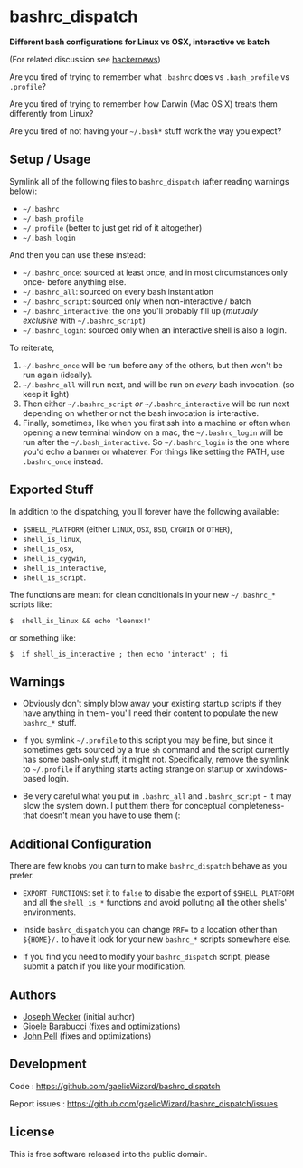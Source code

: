bashrc\_dispatch
=================

**Different bash configurations for Linux vs OSX, interactive vs batch**

(For related discussion see [hackernews](http://news.ycombinator.com/item?id=4369485))

Are you tired of trying to remember what `.bashrc` does vs `.bash_profile`
vs `.profile`?

Are you tired of trying to remember how Darwin (Mac OS X) treats them
differently from Linux?

Are you tired of not having your `~/.bash*` stuff work the way you expect?


Setup / Usage
--------------

Symlink all of the following files to `bashrc_dispatch` (after reading warnings
below):

*  `~/.bashrc`
*  `~/.bash_profile`
*  `~/.profile`  (better to just get rid of it altogether)
*  `~/.bash_login`

And then you can use these instead:

*  `~/.bashrc_once`: sourced at least once, and in most circumstances only once- before anything else.
*  `~/.bashrc_all`: sourced on every bash instantiation
*  `~/.bashrc_script`: sourced only when non-interactive / batch
*  `~/.bashrc_interactive`: the one you'll probably fill up (*mutually exclusive* with `~/.bashrc_script`)
*  `~/.bashrc_login`: sourced only when an interactive shell is also a login.

To reiterate,

1. `~/.bashrc_once` will be run before any of the others, but then won't be run
   again (ideally).
2. `~/.bashrc_all` will run next, and will be run on _every_ bash invocation.
   (so keep it light)
2. Then either `~/.bashrc_script` *or* `~/.bashrc_interactive` will be run
   next depending on whether or not the bash invocation is interactive.
3. Finally, sometimes, like when you first ssh into a machine or often when
   opening a new terminal window on a mac, the `~/.bashrc_login` will be run
   after the `~/.bash_interactive`. So `~/.bashrc_login` is the one where
   you'd echo a banner or whatever. For things like setting the PATH, use
   `.bashrc_once` instead.


Exported Stuff
--------------

In addition to the dispatching, you'll forever have the following available:

* `$SHELL_PLATFORM` (either `LINUX`, `OSX`, `BSD`, `CYGWIN` or `OTHER`),
* `shell_is_linux`,
* `shell_is_osx`,
* `shell_is_cygwin`,
* `shell_is_interactive`,
* `shell_is_script`.

The functions are meant for clean conditionals in your new `~/.bashrc_*`
scripts like:

    $  shell_is_linux && echo 'leenux!'

or something like:

    $  if shell_is_interactive ; then echo 'interact' ; fi

Warnings
---------

* Obviously don't simply blow away your existing startup scripts if they have
  anything in them- you'll need their content to populate the new `bashrc_*`
  stuff.

* If you symlink `~/.profile` to this script you may be fine, but since it
  sometimes gets sourced by a true `sh` command and the script currently has
  some bash-only stuff, it might not. Specifically, remove the symlink to
  `~/.profile` if anything starts acting strange on startup or xwindows-based
  login.

* Be very careful what you put in `.bashrc_all` and `.bashrc_script` - it may
  slow the system down. I put them there for conceptual completeness- that
  doesn't mean you have to use them (:

Additional Configuration
-------------------------

There are few knobs you can turn to make `bashrc_dispatch` behave as you prefer.

* `EXPORT_FUNCTIONS`: set it to `false` to disable the export of
  `$SHELL_PLATFORM` and all the `shell_is_*` functions and avoid polluting all
  the other shells' environments.

* Inside `bashrc_dispatch` you can change `PRF=` to a location other than
  `${HOME}/.` to have it look for your new `bashrc_*` scripts somewhere else.

* If you find you need to modify your `bashrc_dispatch` script, please submit a
  patch if you like your modification.

Authors
-------

* [Joseph Wecker](https://github.com/josephwecker) (initial author)
* [Gioele Barabucci](https://svario.it/gioele) (fixes and optimizations)
* [John Pell](https://github.com/gaelicWizard) (fixes and optimizations)


Development
-----------

Code
: <https://github.com/gaelicWizard/bashrc_dispatch>

Report issues
: <https://github.com/gaelicWizard/bashrc_dispatch/issues>


License
-------

This is free software released into the public domain.
